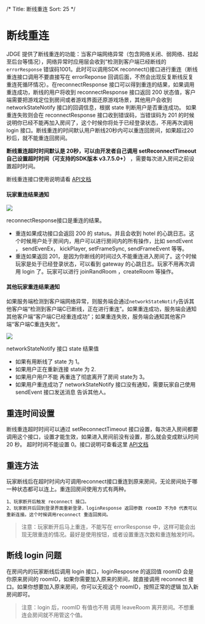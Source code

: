 /*
Title: 断线重连
Sort: 25
*/

# 断线重连

JDGE 提供了断线重连的功能：当客户端网络异常（包含网络关闭、弱网络、挂起至后台等情况），网络异常时应用层会收到“检测到客户端已经断线的`errorResponse` 错误码1001。此时可以调用SDK reconnect()接口进行重连（断线重连接口调用不要直接写在 errorReponse 回调后面，不然会出现反复断线反复重连死循环情况）。在reconnectResponse 接口可以得到重连的结果，如果调用重连成功，断线的用户将收到 reconnectResponse 接口返回 200 状态值，客户端需要把游戏定位到房间或者游戏界面还原游戏场景，其他用户会收到 networkStateNotify 接口的回调信息，根据 state 判断用户是否重连成功。 如果重连失败则会在 reconnectResponse 接口收到错误码，当错误码为 201 的时候说明你已经不能再加入房间了，这个时候你将处于已经登录状态，不用再次调用 login 接口。断线重连的时间默认用户断线20秒内可以重连回房间，如果超过20秒后，就不能重连回房间。



**断线重连超时时间默认是 20秒，可以由开发者自己调用 setReconnectTimeout 自己设置超时时间（可支持的SDK版本 v3.7.5.0+）** ，需要每次进入房间之前设置超时时间。

断线重连接口使用说明请看 [API文档](../APIDoc/JavaScript)    

#### 玩家重连结果通知

![](http://imgs.matchvs.com/static/reconnect4.png)  

reconnectResponse接口是重连的结果。

- 重连如果成功接口会返回 200 的 status。并且会收到 hotel 的心跳日志。这个时候用户处于房间内，用户可以进行房间内的所有操作，比如 sendEvent ， sendEvenEx， kickPlayer, setFrameSync, sendFrameEvent 等等。
- 重连如果返回 201，是因为你断线的时间过久不能重连进入房间了。这个时候玩家是处于已经登录状态，可以看到 gateway 的心跳日志。玩家不用再次调用 login 了。玩家可以进行 joinRandRoom ，createRoom 等操作。

#### 其他玩家重连结果通知

如果服务端检测到客户端网络异常，则服务端会通过`networkStateNotify`告诉其他客户端“检测到客户端C已断线，正在进行重连”。如果重连成功，服务端会通知其他客户端“客户端C已经重连成功”；如果重连失败，服务端会通知其他客户端“客户端C重连失败”。

![](http://imgs.matchvs.com/static/reconnect2.png)

networkStateNotify 接口 state 结果值

- 如果有用断线了 state 为 1。
- 如果用户正在重新连接 state 为 2.
- 如果用户用户不能 再重连了彻底离开了房间 state为 3。
- 如果用户重连成功了 networkStateNotify 接口没有通知，需要玩家自己使用 sendEvent 接口发送消息 告诉其他人。

## 重连时间设置

断线重连超时时间可以通过 setReconnectTimeout 接口设置，每次进入房间都要调用这个接口，设置才能生效，如果进入房间前没有设置，那么就会变成默认时间 20 秒。 超时时间不能设置 0。接口说明可查看这里  [API文档](../APIDoc/JavaScript)   



## 重连方法

玩家断线后在超时时间内可调用reconnect接口重连到原来房间，无论房间处于哪一种状态都可以连上。重连回房间使用方式有两种。

```
1、玩家断开后触发 reconnect 接口。
2、玩家断开后回到登录界面重新登录，loginResponse 返回参数 roomID 不为0 代表可以重新连接。这个时候调用reconnect 重连回房间。
```

> 注意：玩家断开后马上重连，不能写在 errorResponse 中，这样可能会出现无限重连的情况。最好是使用按钮，或者设置重连次数和重连触发时间。



## 断线 login 问题

在房间内的玩家断线后调用 login 接口，loginResposne 的返回值 roomID 会是你原来房间的 roomID，如果你需要加入原来的房间，就直接调用 reconnect 接口。如果你想要加入原来房间，你可以无视这个 roomID，按照正常的逻辑 加入新房间即可。

> 注意：login 后，roomID 有值也不用 调用 leaveRoom 离开房间。不想重连会房间就不用管这个值。





